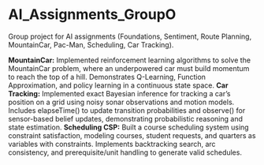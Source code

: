 # AI_Assignments_GroupO
Group project for AI assignments (Foundations, Sentiment, Route Planning, MountainCar, Pac-Man, Scheduling, Car Tracking).

**MountainCar:** Implemented reinforcement learning algorithms to solve the MountainCar problem, where an underpowered car must build momentum to reach the top of a hill. Demonstrates Q-Learning, Function Approximation, and policy learning in a continuous state space.
**Car Tracking:** Implemented exact Bayesian inference for tracking a car’s position on a grid using noisy sonar observations and motion models. Includes elapseTime() to update transition probabilities and observe() for sensor-based belief updates, demonstrating probabilistic reasoning and state estimation.
**Scheduling CSP:** Built a course scheduling system using constraint satisfaction, modeling courses, student requests, and quarters as variables with constraints. Implements backtracking search, arc consistency, and prerequisite/unit handling to generate valid schedules.

